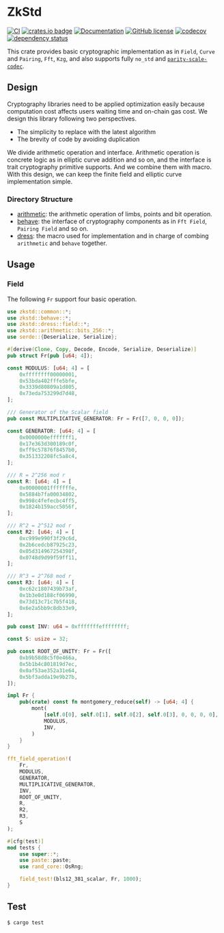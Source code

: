 # ZkStd
[![CI](https://github.com/KogarashiNetwork/zkstd/actions/workflows/ci.yml/badge.svg)](https://github.com/KogarashiNetwork/zkstd/actions/workflows/ci.yml) [![crates.io badge](https://img.shields.io/crates/v/zero-crypto.svg)](https://crates.io/crates/zkstd) [![Documentation](https://docs.rs/zkstd/badge.svg)](https://docs.rs/zkstd) [![GitHub license](https://img.shields.io/badge/license-GPL3%2FApache2-blue)](#LICENSE) [![codecov](https://codecov.io/gh/KogarashiNetwork/zkstd/branch/master/graph/badge.svg?token=801ESOH5ZV)](https://codecov.io/gh/KogarashiNetwork/zkstd) [![dependency status](https://deps.rs/crate/zkstd/latest/status.svg)](https://deps.rs/crate/zkstd/latest)

This crate provides basic cryptographic implementation as in `Field`, `Curve` and `Pairing`, `Fft`, `Kzg`, and also supports fully `no_std` and [`parity-scale-codec`](https://github.com/paritytech/parity-scale-codec).

## Design

Cryptography libraries need to be applied optimization easily because computation cost affects users waiting time and on-chain gas cost. We design this library following two perspectives.

- The simplicity to replace with the latest algorithm
- The brevity of code by avoiding duplication

We divide arithmetic operation and interface. Arithmetic operation is concrete logic as in elliptic curve addition and so on, and the interface is trait cryptography primitive supports. And we combine them with macro. With this design, we can keep the finite field and elliptic curve implementation simple.

### Directory Structure

- [arithmetic](./src/arithmetic): the arithmetic operation of limbs, points and bit operation.
- [behave](./src/behave): the interface of cryptography components as in `Fft Field`, `Pairing Field` and so on.
- [dress](./src/dress): the macro used for implementation and in charge of combing `arithmetic` and `behave` together.

## Usage
### Field
The following `Fr` support four basic operation.

```rust
use zkstd::common::*;
use zkstd::behave::*;
use zkstd::dress::field::*;
use zkstd::arithmetic::bits_256::*;
use serde::{Deserialize, Serialize};

#[derive(Clone, Copy, Decode, Encode, Serialize, Deserialize)]
pub struct Fr(pub [u64; 4]);

const MODULUS: [u64; 4] = [
    0xffffffff00000001,
    0x53bda402fffe5bfe,
    0x3339d80809a1d805,
    0x73eda753299d7d48,
];

/// Generator of the Scalar field
pub const MULTIPLICATIVE_GENERATOR: Fr = Fr([7, 0, 0, 0]);

const GENERATOR: [u64; 4] = [
    0x0000000efffffff1,
    0x17e363d300189c0f,
    0xff9c57876f8457b0,
    0x351332208fc5a8c4,
];

/// R = 2^256 mod r
const R: [u64; 4] = [
    0x00000001fffffffe,
    0x5884b7fa00034802,
    0x998c4fefecbc4ff5,
    0x1824b159acc5056f,
];

/// R^2 = 2^512 mod r
const R2: [u64; 4] = [
    0xc999e990f3f29c6d,
    0x2b6cedcb87925c23,
    0x05d314967254398f,
    0x0748d9d99f59ff11,
];

/// R^3 = 2^768 mod r
const R3: [u64; 4] = [
    0xc62c1807439b73af,
    0x1b3e0d188cf06990,
    0x73d13c71c7b5f418,
    0x6e2a5bb9c8db33e9,
];

pub const INV: u64 = 0xfffffffeffffffff;

const S: usize = 32;

pub const ROOT_OF_UNITY: Fr = Fr([
    0xb9b58d8c5f0e466a,
    0x5b1b4c801819d7ec,
    0x0af53ae352a31e64,
    0x5bf3adda19e9b27b,
]);

impl Fr {
    pub(crate) const fn montgomery_reduce(self) -> [u64; 4] {
        mont(
            [self.0[0], self.0[1], self.0[2], self.0[3], 0, 0, 0, 0],
            MODULUS,
            INV,
        )
    }
}

fft_field_operation!(
    Fr,
    MODULUS,
    GENERATOR,
    MULTIPLICATIVE_GENERATOR,
    INV,
    ROOT_OF_UNITY,
    R,
    R2,
    R3,
    S
);

#[cfg(test)]
mod tests {
    use super::*;
    use paste::paste;
    use rand_core::OsRng;

    field_test!(bls12_381_scalar, Fr, 1000);
}
```

## Test

```shell
$ cargo test
```
